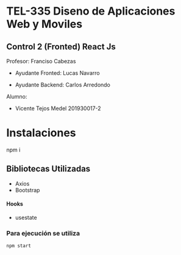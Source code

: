 # TEL-335 Diseno de Aplicaciones Web y Moviles
## Control 2 (Fronted) React Js

Profesor: Franciso Cabezas

- Ayudante Fronted: Lucas Navarro 

- Ayudante Backend: Carlos Arredondo

Alumno:

- Vicente Tejos Medel  201930017-2

# Instalaciones

npm i

## Bibliotecas Utilizadas

- Axios
- Bootstrap
#### Hooks
- usestate
### Para ejecución se utiliza 

`npm start`